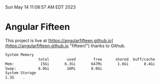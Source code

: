 Sun May 14 11:08:57 AM EDT 2023

# Angular Fifteen


This project is live at [https://angularfifteen.github.io](https://angularfifteen.github.io "fifteen!") thanks to Github.

```bash
System Memory
               total        used        free      shared  buff/cache   available
Mem:            15Gi       6.3Gi       647Mi       1.6Gi       8.4Gi       7.1Gi
Swap:          8.0Gi        16Mi       8.0Gi
System Storage
1.3G	.
